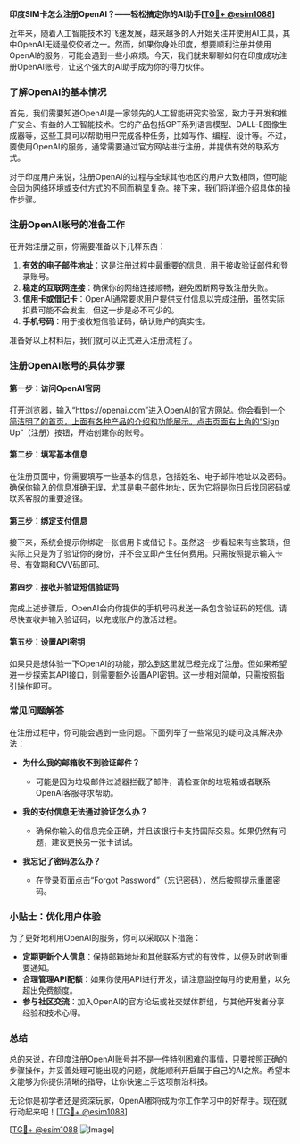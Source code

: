 **印度SIM卡怎么注册OpenAI？——轻松搞定你的AI助手[[TG💪+ @esim1088](https://t.me/s/esim1088)]**

近年来，随着人工智能技术的飞速发展，越来越多的人开始关注并使用AI工具，其中OpenAI无疑是佼佼者之一。然而，如果你身处印度，想要顺利注册并使用OpenAI的服务，可能会遇到一些小麻烦。今天，我们就来聊聊如何在印度成功注册OpenAI账号，让这个强大的AI助手成为你的得力伙伴。

### 了解OpenAI的基本情况

首先，我们需要知道OpenAI是一家领先的人工智能研究实验室，致力于开发和推广安全、有益的人工智能技术。它的产品包括GPT系列语言模型、DALL-E图像生成器等，这些工具可以帮助用户完成各种任务，比如写作、编程、设计等。不过，要使用OpenAI的服务，通常需要通过官方网站进行注册，并提供有效的联系方式。

对于印度用户来说，注册OpenAI的过程与全球其他地区的用户大致相同，但可能会因为网络环境或支付方式的不同而稍显复杂。接下来，我们将详细介绍具体的操作步骤。

### 注册OpenAI账号的准备工作

在开始注册之前，你需要准备以下几样东西：

1. **有效的电子邮件地址**：这是注册过程中最重要的信息，用于接收验证邮件和登录账号。
2. **稳定的互联网连接**：确保你的网络连接顺畅，避免因断网导致注册失败。
3. **信用卡或借记卡**：OpenAI通常要求用户提供支付信息以完成注册，虽然实际扣费可能不会发生，但这一步是必不可少的。
4. **手机号码**：用于接收短信验证码，确认账户的真实性。

准备好以上材料后，我们就可以正式进入注册流程了。

### 注册OpenAI账号的具体步骤

#### 第一步：访问OpenAI官网

打开浏览器，输入“https://openai.com”进入OpenAI的官方网站。你会看到一个简洁明了的首页，上面有各种产品的介绍和功能展示。点击页面右上角的“Sign Up”（注册）按钮，开始创建你的账号。

#### 第二步：填写基本信息

在注册页面中，你需要填写一些基本的信息，包括姓名、电子邮件地址以及密码。确保你输入的信息准确无误，尤其是电子邮件地址，因为它将是你日后找回密码或联系客服的重要途径。

#### 第三步：绑定支付信息

接下来，系统会提示你绑定一张信用卡或借记卡。虽然这一步看起来有些繁琐，但实际上只是为了验证你的身份，并不会立即产生任何费用。只需按照提示输入卡号、有效期和CVV码即可。

#### 第四步：接收并验证短信验证码

完成上述步骤后，OpenAI会向你提供的手机号码发送一条包含验证码的短信。请尽快查收并输入验证码，以完成账户的激活过程。

#### 第五步：设置API密钥

如果只是想体验一下OpenAI的功能，那么到这里就已经完成了注册。但如果希望进一步探索其API接口，则需要额外设置API密钥。这一步相对简单，只需按照指引操作即可。

### 常见问题解答

在注册过程中，你可能会遇到一些问题。下面列举了一些常见的疑问及其解决办法：

- **为什么我的邮箱收不到验证邮件？**
  - 可能是因为垃圾邮件过滤器拦截了邮件，请检查你的垃圾箱或者联系OpenAI客服寻求帮助。
  
- **我的支付信息无法通过验证怎么办？**
  - 确保你输入的信息完全正确，并且该银行卡支持国际交易。如果仍然有问题，建议更换另一张卡试试。

- **我忘记了密码怎么办？**
  - 在登录页面点击“Forgot Password”（忘记密码），然后按照提示重置密码。

### 小贴士：优化用户体验

为了更好地利用OpenAI的服务，你可以采取以下措施：

- **定期更新个人信息**：保持邮箱地址和其他联系方式的有效性，以便及时收到重要通知。
- **合理管理API配额**：如果你使用API进行开发，请注意监控每月的使用量，以免超出免费额度。
- **参与社区交流**：加入OpenAI的官方论坛或社交媒体群组，与其他开发者分享经验和技术心得。

### 总结

总的来说，在印度注册OpenAI账号并不是一件特别困难的事情，只要按照正确的步骤操作，并妥善处理可能出现的问题，就能顺利开启属于自己的AI之旅。希望本文能够为你提供清晰的指导，让你快速上手这项前沿科技。

无论你是初学者还是资深玩家，OpenAI都将成为你工作学习中的好帮手。现在就行动起来吧！[[TG💪+ @esim1088](https://t.me/s/esim1088)] 

[[TG💪+ @esim1088](https://t.me/s/esim1088) ![Image](https://i.postimg.cc/4NQfJmqS/Snipaste-2025-05-13-00-14-12.png)]